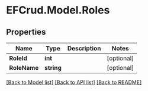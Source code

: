 # EFCrud.Model.Roles

## Properties

Name | Type | Description | Notes
------------ | ------------- | ------------- | -------------
**RoleId** | **int** |  | [optional] 
**RoleName** | **string** |  | [optional] 

[[Back to Model list]](../README.md#documentation-for-models) [[Back to API list]](../README.md#documentation-for-api-endpoints) [[Back to README]](../README.md)

